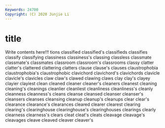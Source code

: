```yaml
---
Keywords: 24700
Copyright: (C) 2020 Junjie Li
---
```


# title

Write contents here!!!
tions 
classified 
classified's 
classifieds 
classifies 
classify 
classifying
classiness 
classiness's 
classing 
classless 
classmate 
classmate's 
classmates 
classroom 
classroom's 
classrooms
classy 
clatter 
clatter's 
clattered 
clattering 
clatters 
clause 
clause's 
clauses 
claustrophobia
claustrophobia's 
claustrophobic 
clavichord 
clavichord's 
clavichords 
clavicle 
clavicle's 
clavicles 
claw 
claw's
clawed 
clawing 
claws 
clay 
clay's 
clayey 
clayier 
clayiest 
clean 
cleaned
cleaner 
cleaner's 
cleaners 
cleanest 
cleaning 
cleaning's 
cleanings 
cleanlier 
cleanliest 
cleanliness
cleanliness's 
cleanly 
cleanness 
cleanness's 
cleans 
cleanse 
cleansed 
cleanser 
cleanser's 
cleansers
cleanses 
cleansing 
cleanup 
cleanup's 
cleanups 
clear 
clear's 
clearance 
clearance's 
clearances
cleared 
clearer 
clearest 
clearing 
clearing's 
clearinghouse 
clearinghouse's 
clearinghouses 
clearings 
clearly
clearness 
clearness's 
clears 
cleat 
cleat's 
cleats 
cleavage 
cleavage's 
cleavages 
cleave
cleaved 
cleaver 
cleaver's 
